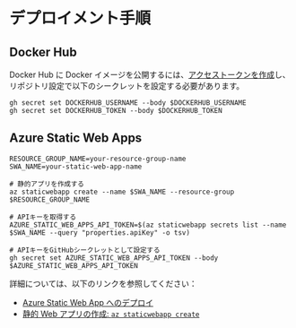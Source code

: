# デプロイメント手順

## Docker Hub

Docker Hub に Docker イメージを公開するには、[アクセストークンを作成](https://app.docker.com/settings/personal-access-tokens/create)し、リポジトリ設定で以下のシークレットを設定する必要があります。

```shell
gh secret set DOCKERHUB_USERNAME --body $DOCKERHUB_USERNAME
gh secret set DOCKERHUB_TOKEN --body $DOCKERHUB_TOKEN
```

## Azure Static Web Apps

```shell
RESOURCE_GROUP_NAME=your-resource-group-name
SWA_NAME=your-static-web-app-name

# 静的アプリを作成する
az staticwebapp create --name $SWA_NAME --resource-group $RESOURCE_GROUP_NAME

# APIキーを取得する
AZURE_STATIC_WEB_APPS_API_TOKEN=$(az staticwebapp secrets list --name $SWA_NAME --query "properties.apiKey" -o tsv)

# APIキーをGitHubシークレットとして設定する
gh secret set AZURE_STATIC_WEB_APPS_API_TOKEN --body $AZURE_STATIC_WEB_APPS_API_TOKEN
```

詳細については、以下のリンクを参照してください：

- [Azure Static Web App へのデプロイ](https://docs.github.com/en/actions/use-cases-and-examples/deploying/deploying-to-azure-static-web-app)
- [静的 Web アプリの作成: `az staticwebapp create`](https://learn.microsoft.com/en-us/cli/azure/staticwebapp?view=azure-cli-latest#az-staticwebapp-create)
